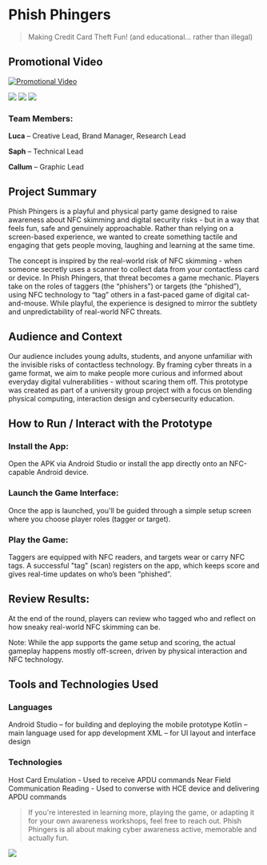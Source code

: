 # Phish Phingers
> Making Credit Card Theft Fun! (and educational... rather than illegal)

## Promotional Video ##
[![Promotional Video](https://img.youtube.com/vi/t3P__7ebAaQ/maxresdefault.jpg)](https://www.youtube.com/watch?v=t3P__7ebAaQ)

![](/Homepage_Screenshot.png) ![](/Join_Screenshot.png)  ![](/Host_Warning_Screenshot.png) 
### Team Members:
**Luca** – Creative Lead, Brand Manager, Research Lead

**Saph** – Technical Lead

**Callum** – Graphic Lead

## Project Summary
Phish Phingers is a playful and physical party game designed to raise awareness about NFC skimming and digital security risks - but in a way that feels fun, safe and genuinely approachable. Rather than relying on a screen-based experience, we wanted to create something tactile and engaging that gets people moving, laughing and learning at the same time.

The concept is inspired by the real-world risk of NFC skimming - when someone secretly uses a scanner to collect data from your contactless card or device. In Phish Phingers, that threat becomes a game mechanic. Players take on the roles of taggers (the “phishers”) or targets (the “phished”), using NFC technology to “tag” others in a fast-paced game of digital cat-and-mouse. While playful, the experience is designed to mirror the subtlety and unpredictability of real-world NFC threats.

## Audience and Context
Our audience includes young adults, students, and anyone unfamiliar with the invisible risks of contactless technology. By framing cyber threats in a game format, we aim to make people more curious and informed about everyday digital vulnerabilities - without scaring them off. This prototype was created as part of a university group project with a focus on blending physical computing, interaction design and cybersecurity education.

## How to Run / Interact with the Prototype
### Install the App:
Open the APK via Android Studio or install the app directly onto an NFC-capable Android device.
### Launch the Game Interface:
Once the app is launched, you'll be guided through a simple setup screen where you choose player roles (tagger or target).
### Play the Game:
Taggers are equipped with NFC readers, and targets wear or carry NFC tags. A successful "tag" (scan) registers on the app, which keeps score and gives real-time updates on who’s been “phished”.

## Review Results:
At the end of the round, players can review who tagged who and reflect on how sneaky real-world NFC skimming can be.

Note: While the app supports the game setup and scoring, the actual gameplay happens mostly off-screen, driven by physical interaction and NFC technology.

## Tools and Technologies Used
### Languages
Android Studio – for building and deploying the mobile prototype
Kotlin – main language used for app development
XML – for UI layout and interface design

### Technologies
Host Card Emulation - Used to receive APDU commands
Near Field Communication Reading - Used to converse with HCE device and delivering APDU commands

> If you're interested in learning more, playing the game, or adapting it for your own awareness workshops, feel free to reach out. Phish Phingers is all about making cyber awareness active, memorable and actually fun.

![](/appicon.png)

